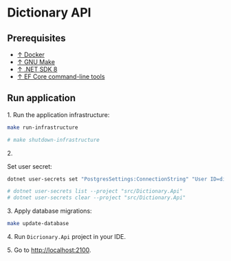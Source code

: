 # Dictionary API

## Prerequisites

- [↑ Docker](https://www.docker.com)
- [↑ GNU Make](https://www.gnu.org/software/make)
- [↑ .NET SDK 8](https://dotnet.microsoft.com/en-us/download/dotnet/8.0)
- [↑ EF Core command-line tools](https://learn.microsoft.com/en-us/ef/core/cli/dotnet)



## Run application

1\. Run the application infrastructure:

```bash
make run-infrastructure

# make shutdown-infrastructure
```

2\.

Set user secret:

```bash
dotnet user-secrets set "PostgresSettings:ConnectionString" "User ID=dictionary_api;Password=dictionary_api;Host=localhost;Port=2200;Database=dictionary_api" --project "src/Dictionary.Api"

# dotnet user-secrets list --project "src/Dictionary.Api"
# dotnet user-secrets clear --project "src/Dictionary.Api"
```

3\. Apply database migrations:

```bash
make update-database
```

4\. Run `Dicrionary.Api` project in your IDE.

5\. Go to <http://localhost:2100>.

[//]: # (// TODO Add command that sets everything up and runs app in Docker?)

[//]: # ()
[//]: # (// TODO Move migrations to docker container)

[//]: # ()
[//]: # (// TODO Remove `Microsoft.EntityFrameworkCore.Design` package from Dictionary.Api project)
